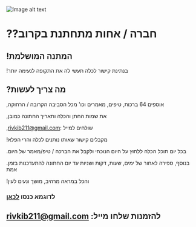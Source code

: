 ![Image alt text](Readme.gif)
# ??חברה / אחות מתחתנת בקרוב

## !המתנה המושלמת

!בנתינת קישור לכלה תעשי לה את התקופה לנעימה יותר
## ?מה צריך לעשות

,אוספים 64 ברכות, טיפים, מאמרים וכו' מכל הסביבה הקרובה / הרחוקה

,את שמות החתן והכלה ותאריך החתונה כמובן

,rivkib211@gmail.com: שולחים למייל 

 !מקבלים קישור שאותו נותנים לכלה והרי הפלא

.בכל יום תוכל הכלה ללחוץ על היום הנוכחי ולקבל את הברכה / טיפ/מאמר של היום

.בנוסף, ספירה לאחור של ימים, שעות, דקות ושניות עד יום החתונה להתעדכנות בזמן אמת

!והכל במראה מרהיב, מושך ונעים לעין
### לדוגמא כנסו [לכאן](https://braindywedding.d1e58kisue6kno.amplifyapp.com/)

## rivkib211@gmail.com :להזמנות שלחו מייל
